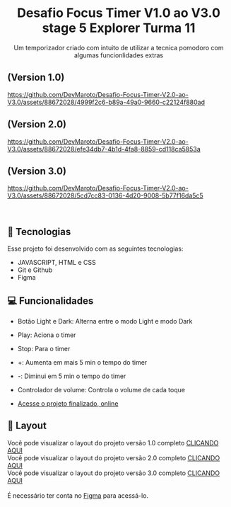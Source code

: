 
<h1 align="center"> Desafio Focus Timer V1.0 ao V3.0 stage 5 Explorer Turma 11 </h1>
<p align="center"> Um temporizador criado com intuito de utilizar a tecnica pomodoro com algumas funcionlidades extras </p>


## (Version 1.0)
https://github.com/DevMaroto/Desafio-Focus-Timer-V2.0-ao-V3.0/assets/88672028/4999f2c6-b89a-49a0-9660-c22124f880ad

## (Version 2.0)  
https://github.com/DevMaroto/Desafio-Focus-Timer-V2.0-ao-V3.0/assets/88672028/efe34db7-4b1d-4fa8-8859-cd118ca5853a

## (Version 3.0)
https://github.com/DevMaroto/Desafio-Focus-Timer-V2.0-ao-V3.0/assets/88672028/5cd7cc83-0136-4d20-9008-5b77f16da5c5

<br>


## 🚀 Tecnologias

Esse projeto foi desenvolvido com as seguintes tecnologias:

- JAVASCRIPT, HTML e CSS
- Git e Github
- Figma

## 💻 Funcionalidades
- Botão Light e Dark: Alterna entre o modo Light e modo Dark
- Play: Aciona o timer
- Stop: Para o timer
- +: Aumenta em mais 5 min o tempo do timer
- -: Diminui em 5 min o tempo do timer
- Controlador de volume: Controla o volume de cada toque 



- [Acesse o projeto finalizado, online](https://devmaroto.github.io/Desafio-Focus-Timer-V2.0-ao-V3.0/)

## 🔖 Layout

Você pode visualizar o layout do projeto versão 1.0 completo [CLICANDO AQUI](https://www.figma.com/file/3Ncq7UA9x0hik8G7TIrZVp/Explorer-Stage-05-Projeto-01-(Copy)?type=design&node-id=0-1&mode=design&t=JecuZDodcecofnk7-0) <br>
Você pode visualizar o layout do projeto versão 2.0 completo [CLICANDO AQUI](https://www.figma.com/file/PnzVBnlgJRXfVNRTXibDfh/Stage-05---Focus-Timer-2.0-(Copy)?type=design&mode=design&t=JecuZDodcecofnk7-0) <br>
Você pode visualizar o layout do projeto versão 3.0 completo [CLICANDO AQUI](https://www.figma.com/file/7UtKzFhUup9u9PquatDUfO/Stage-05---Dark-Mode-FocusTimer-(Copy)?type=design&mode=design&t=JecuZDodcecofnk7-0)
<br><br>
É necessário ter conta no [Figma](https://figma.com) para acessá-lo.
